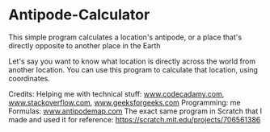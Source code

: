 # Antipode-Calculator
This simple program calculates a location's antipode, or a place that's directly opposite to another place in the Earth

Let's say you want to know what location is directly across the world from another location. You can use this program to calculate that location, using coordinates.

Credits: 
Helping me with technical stuff: www.codecadamy.com, www.stackoverflow.com, www.geeksforgeeks.com
Programming: me
Formulas: www.antipodemap.com
The exact same program in Scratch that I made and used it for reference: https://scratch.mit.edu/projects/706561386
